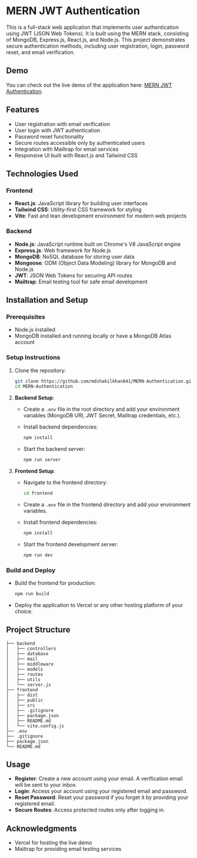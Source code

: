 # MERN JWT Authentication

This is a full-stack web application that implements user authentication using JWT (JSON Web Tokens). It is built using the MERN stack, consisting of MongoDB, Express.js, React.js, and Node.js. This project demonstrates secure authentication methods, including user registration, login, password reset, and email verification.

## Demo

You can check out the live demo of the application here: [MERN JWT Authentication](https://mern-jwt-authentication.vercel.app/).

## Features

- User registration with email verification
- User login with JWT authentication
- Password reset functionality
- Secure routes accessible only by authenticated users
- Integration with Mailtrap for email services
- Responsive UI built with React.js and Tailwind CSS

## Technologies Used

### Frontend

- **React.js**: JavaScript library for building user interfaces
- **Tailwind CSS**: Utility-first CSS framework for styling
- **Vite**: Fast and lean development environment for modern web projects

### Backend

- **Node.js**: JavaScript runtime built on Chrome's V8 JavaScript engine
- **Express.js**: Web framework for Node.js
- **MongoDB**: NoSQL database for storing user data
- **Mongoose**: ODM (Object Data Modeling) library for MongoDB and Node.js
- **JWT**: JSON Web Tokens for securing API routes
- **Mailtrap**: Email testing tool for safe email development

## Installation and Setup

### Prerequisites

- Node.js installed
- MongoDB installed and running locally or have a MongoDB Atlas account

### Setup Instructions

1. Clone the repository:

    ```bash
    git clone https://github.com/mdshakilkhan841/MERN-Authentication.git
    cd MERN-Authentication
    ```

2. **Backend Setup**:

    - Create a `.env` file in the root directory and add your environment variables (MongoDB URI, JWT Secret, Mailtrap credentials, etc.).
    - Install backend dependencies:

        ```bash
        npm install
        ```

    - Start the backend server:

        ```bash
        npm run server
        ```

3. **Frontend Setup**:

    - Navigate to the frontend directory:

        ```bash
        cd frontend
        ```

    - Create a `.env` file in the frontend directory and add your environment variables.
    - Install frontend dependencies:

        ```bash
        npm install
        ```

    - Start the frontend development server:

        ```bash
        npm run dev
        ```

### Build and Deploy

- Build the frontend for production:

    ```bash
    npm run build
    ```

- Deploy the application to Vercel or any other hosting platform of your choice.

## Project Structure

```plaintext
├── backend
│   ├── controllers
│   ├── database
│   ├── mail
│   ├── middleware
│   ├── models
│   ├── routes
│   ├── utils
│   └── server.js
├── frontend
│   ├── dist
│   ├── public
│   ├── src
│   ├── .gitignore
│   ├── package.json
│   ├── README.md
│   └── vite.config.js
├── .env
├── .gitignore
├── package.json
└── README.md
```

## Usage

- **Register**: Create a new account using your email. A verification email will be sent to your inbox.
- **Login**: Access your account using your registered email and password.
- **Reset Password**: Reset your password if you forget it by providing your registered email.
- **Secure Routes**: Access protected routes only after logging in.

## Acknowledgments
- Vercel for hosting the live demo
- Mailtrap for providing email testing services
